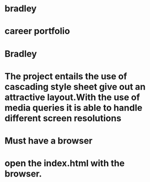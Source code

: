 # bradley
# career portfolio
# Bradley
# The project entails the use of cascading style sheet give out an attractive layout.With the use of media queries it is able to handle different screen resolutions
# Must have a browser
# open the index.html with the browser.

# 
